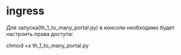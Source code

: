 ingress
=======
Для запуска(th_1_to_many_portal.py) в консоли необходимо будет настроить права доступа:

chmod +x th_1_to_many_portal.py 

